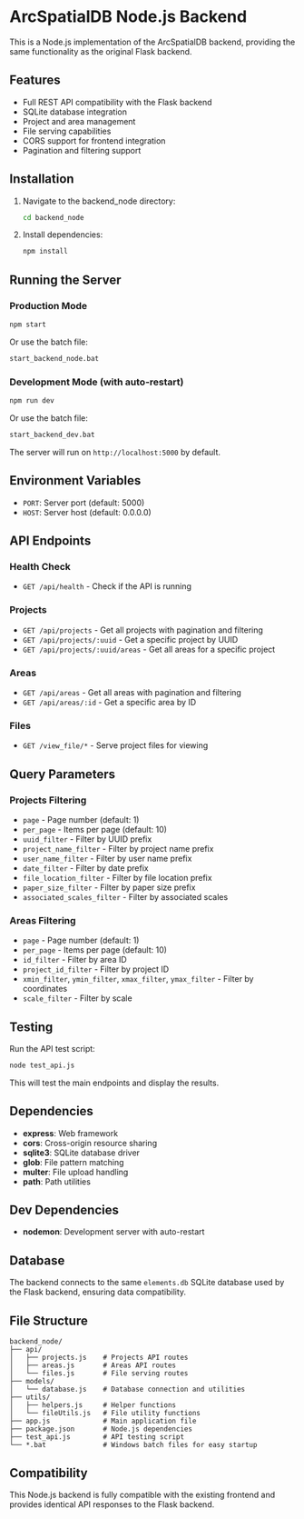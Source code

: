 # ArcSpatialDB Node.js Backend

This is a Node.js implementation of the ArcSpatialDB backend, providing the same functionality as the original Flask backend.

## Features

- Full REST API compatibility with the Flask backend
- SQLite database integration
- Project and area management
- File serving capabilities
- CORS support for frontend integration
- Pagination and filtering support

## Installation

1. Navigate to the backend_node directory:
   ```bash
   cd backend_node
   ```

2. Install dependencies:
   ```bash
   npm install
   ```

## Running the Server

### Production Mode
```bash
npm start
```
Or use the batch file:
```bash
start_backend_node.bat
```

### Development Mode (with auto-restart)
```bash
npm run dev
```
Or use the batch file:
```bash
start_backend_dev.bat
```

The server will run on `http://localhost:5000` by default.

## Environment Variables

- `PORT`: Server port (default: 5000)
- `HOST`: Server host (default: 0.0.0.0)

## API Endpoints

### Health Check
- `GET /api/health` - Check if the API is running

### Projects
- `GET /api/projects` - Get all projects with pagination and filtering
- `GET /api/projects/:uuid` - Get a specific project by UUID
- `GET /api/projects/:uuid/areas` - Get all areas for a specific project

### Areas
- `GET /api/areas` - Get all areas with pagination and filtering
- `GET /api/areas/:id` - Get a specific area by ID

### Files
- `GET /view_file/*` - Serve project files for viewing

## Query Parameters

### Projects Filtering
- `page` - Page number (default: 1)
- `per_page` - Items per page (default: 10)
- `uuid_filter` - Filter by UUID prefix
- `project_name_filter` - Filter by project name prefix
- `user_name_filter` - Filter by user name prefix
- `date_filter` - Filter by date prefix
- `file_location_filter` - Filter by file location prefix
- `paper_size_filter` - Filter by paper size prefix
- `associated_scales_filter` - Filter by associated scales

### Areas Filtering
- `page` - Page number (default: 1)
- `per_page` - Items per page (default: 10)
- `id_filter` - Filter by area ID
- `project_id_filter` - Filter by project ID
- `xmin_filter`, `ymin_filter`, `xmax_filter`, `ymax_filter` - Filter by coordinates
- `scale_filter` - Filter by scale

## Testing

Run the API test script:
```bash
node test_api.js
```

This will test the main endpoints and display the results.

## Dependencies

- **express**: Web framework
- **cors**: Cross-origin resource sharing
- **sqlite3**: SQLite database driver
- **glob**: File pattern matching
- **multer**: File upload handling
- **path**: Path utilities

## Dev Dependencies

- **nodemon**: Development server with auto-restart

## Database

The backend connects to the same `elements.db` SQLite database used by the Flask backend, ensuring data compatibility.

## File Structure

```
backend_node/
├── api/
│   ├── projects.js    # Projects API routes
│   ├── areas.js       # Areas API routes
│   └── files.js       # File serving routes
├── models/
│   └── database.js    # Database connection and utilities
├── utils/
│   ├── helpers.js     # Helper functions
│   └── fileUtils.js   # File utility functions
├── app.js             # Main application file
├── package.json       # Node.js dependencies
├── test_api.js        # API testing script
└── *.bat              # Windows batch files for easy startup
```

## Compatibility

This Node.js backend is fully compatible with the existing frontend and provides identical API responses to the Flask backend.
